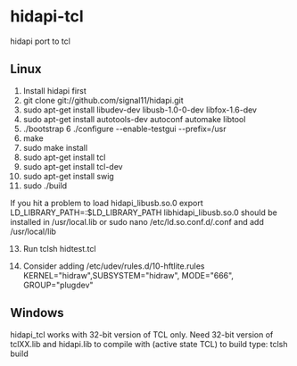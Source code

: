 # hidapi-tcl
hidapi port to tcl

Linux
-----

1. Install hidapi first
2.  git clone git://github.com/signal11/hidapi.git
3.  sudo apt-get install libudev-dev libusb-1.0-0-dev libfox-1.6-dev
4.  sudo apt-get install autotools-dev autoconf automake libtool
5.  ./bootstrap
6    ./configure --enable-testgui --prefix=/usr    
7.   make
8.   sudo make install
9.   sudo apt-get install tcl
10.  sudo apt-get install tcl-dev
11.  sudo apt-get install swig
12.  sudo ./build

   If you hit a problem to load hidapi_libusb.so.0 
   export LD_LIBRARY_PATH=<path to libhidapi_libusb.so.0>:$LD_LIBRARY_PATH
   libhidapi_libusb.so.0 should be installed in /usr/local.lib
   or
   sudo nano /etc/ld.so.conf.d/.conf and add /usr/local/lib
   
13. Run tclsh hidtest.tcl 

14. Consider adding /etc/udev/rules.d/10-hftlite.rules
    KERNEL="hidraw",SUBSYSTEM="hidraw", MODE="666", GROUP="plugdev"
   
Windows
-------

hidapi_tcl works with 32-bit version of TCL only.
Need 32-bit version of tclXX.lib and hidapi.lib to compile with (active state TCL)
to build type:
tclsh build
